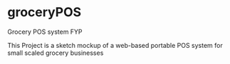 # groceryPOS
Grocery POS system FYP

This Project is a sketch mockup of a web-based portable POS system for small scaled grocery businesses
